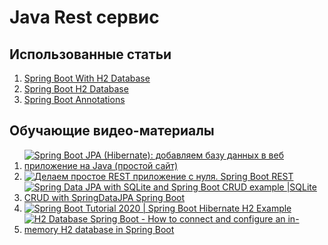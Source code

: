 # Java Rest сервис
## Использованные статьи
1. [Spring Boot With H2 Database](https://www.baeldung.com/spring-boot-h2-database)
2. [Spring Boot H2 Database](https://www.javatpoint.com/spring-boot-h2-database)
3. [Spring Boot Annotations](https://www.javatpoint.com/spring-boot-annotations)
## Обучающие видео-материалы
1. [![Spring Boot JPA (Hibernate): добавляем базу данных в веб приложение на Java (простой сайт)](https://i.ytimg.com/vi/nyFLX3q3poY/hq720.jpg?sqp=-oaymwEcCOgCEMoBSFXyq4qpAw4IARUAAIhCGAFwAcABBg==&rs=AOn4CLCAm5pFUqXVdYHHZND6VQVcr-tSQA)](http://www.youtube.com/watch?v=nyFLX3q3poY&list=PLU2ftbIeotGoGSEUf54LQH-DgiQPF2XRO)
2. [![Делаем простое REST приложение с нуля. Spring Boot REST](https://i.ytimg.com/vi/LOmcsf5IylI/hq720.jpg?sqp=-oaymwEcCOgCEMoBSFXyq4qpAw4IARUAAIhCGAFwAcABBg==&rs=AOn4CLBTd0Uf_J7EPuwHQb01R7PIaW9aog)](https://www.youtube.com/watch?v=LOmcsf5IylI)
3. [![Spring Data JPA with SQLite and Spring Boot CRUD example |SQLite CRUD with SpringDataJPA Spring Boot](https://i.ytimg.com/vi/EqJMYLTmqW4/hq720.jpg?sqp=-oaymwEcCOgCEMoBSFXyq4qpAw4IARUAAIhCGAFwAcABBg==&rs=AOn4CLBDVu9U_jJ6lqkFeXQWZJRJY3_hEQ)](https://www.youtube.com/watch?v=EqJMYLTmqW4)
4. [![Spring Boot Tutorial 2020 | Spring Boot Hibernate H2 Example](https://i.ytimg.com/vi/mYnM665A0EM/hq720.jpg?sqp=-oaymwEcCOgCEMoBSFXyq4qpAw4IARUAAIhCGAFwAcABBg==&rs=AOn4CLBJ12kxhLeRoB32gL7NvfjTLhP_6Q)](https://www.youtube.com/watch?v=mYnM665A0EM)
5. [![H2 Database Spring Boot - How to connect and configure an in-memory H2 database in Spring Boot](https://i.ytimg.com/vi/PSrHcCwvfVQ/hq720.jpg?sqp=-oaymwEcCOgCEMoBSFXyq4qpAw4IARUAAIhCGAFwAcABBg==&rs=AOn4CLD1WVHta3ktImGB_wK75i5cumQxwg)](https://www.youtube.com/watch?v=PSrHcCwvfVQ)